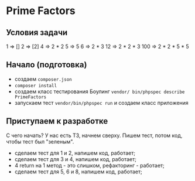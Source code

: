 # Prime Factors

## Условия задачи

1 => []
2 => [2]
4 => 2 * 2
5 => 5
6 => 2 * 3
12 => 2 * 2 * 3
100 => 2 * 2 * 5 * 5

## Начало (подготовка)

- создаем `composer.json`
- `composer install`
- создаем класс тестирования Боулинг `vendor/ bin/phpspec describe PrimeFactors`
- запускаем тест `vendor/bin/phpspec run` и создаем класс приложения

## Приступаем к разработке

С чего начать? У нас есть ТЗ, начнем сверху. Пишем тест, потом код, чтобы тест был "зеленым".
- сделаем тест для 1 и 2, напишем код, работает;
- сделаем тест для 3 и 4, напишем код, работает;
- 4 return на 1 метод - это слишком, рефакторинг - работает;
- сделаем тест для 5, 6 и 8, напишем код, работает;


